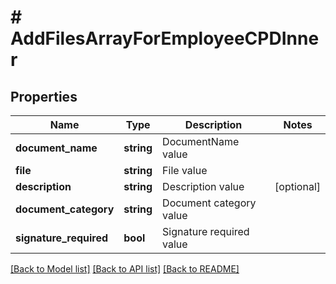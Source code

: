 # # AddFilesArrayForEmployeeCPDInner

## Properties

Name | Type | Description | Notes
------------ | ------------- | ------------- | -------------
**document_name** | **string** | DocumentName value |
**file** | **string** | File value |
**description** | **string** | Description value | [optional]
**document_category** | **string** | Document category value |
**signature_required** | **bool** | Signature required value |

[[Back to Model list]](../../README.md#models) [[Back to API list]](../../README.md#endpoints) [[Back to README]](../../README.md)
